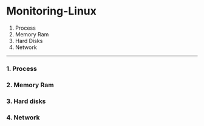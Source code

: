# Monitoring-Linux

1. Process
2. Memory Ram
3. Hard Disks
4. Network
---

### 1. Process
### 2. Memory Ram
### 3. Hard disks
### 4. Network
